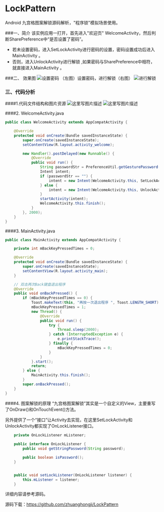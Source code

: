 # LockPattern
Android 九宫格图案解锁源码解析，"程序锁"模拟场景使用。

###一、简介
该实例应用一打开，首先进入"欢迎页" WelcomeActivity，然后判断SharePreference中“是否设置了密码”。

 - 若未设置密码，进入SetLockActivity进行密码的设置，密码设置成功后进入MainActivity 。
 - 否则，进入UnlockActivity进行解锁 ,如果密码与SharePreference中相符，就直接进入MainActivity 。
 
###二、 效果图
![设置密码](http://img.blog.csdn.net/20151115175310962 "设置密码")  （左图）设置密码，进行解锁（右图）  ![进行解锁](http://img.blog.csdn.net/20151115175357456 "进行解锁")

### 三、代码分析
####1.代码文件结构和图片资源
![这里写图片描述](http://img.blog.csdn.net/20151115180017855 "代码文件结构图") ![这里写图片描述](http://img.blog.csdn.net/20151115180033050 "用到的图片资源")

####2. WelcomeActivity.java 
```java
public class WelcomeActivity extends AppCompatActivity {

    @Override
    protected void onCreate(Bundle savedInstanceState) {
        super.onCreate(savedInstanceState);
        setContentView(R.layout.activity_welcome);

        new Handler().postDelayed(new Runnable() {
            @Override
            public void run() {
                String passwordStr = PreferenceUtil.getGesturePassword(WelcomeActivity.this);
                Intent intent;
                if (passwordStr == "") {
                    intent = new Intent(WelcomeActivity.this, SetLockActivity.class);
                } else {
                    intent = new Intent(WelcomeActivity.this, UnlockActivity.class);
                }
                startActivity(intent);
                WelcomeActivity.this.finish();
            }
        }, 2000);
    }
}
```

####3. MainActivity.java 

```java
public class MainActivity extends AppCompatActivity {

    private int mBackKeyPressedTimes = 0;

    @Override
    protected void onCreate(Bundle savedInstanceState) {
        super.onCreate(savedInstanceState);
        setContentView(R.layout.activity_main);
    }

    // 双击两次Back键盘退出程序
    @Override
    public void onBackPressed() {
        if (mBackKeyPressedTimes == 0) {
            Toast.makeText(this, "再按一次退出程序 ", Toast.LENGTH_SHORT).show();
            mBackKeyPressedTimes = 1;
            new Thread() {
                @Override
                public void run() {
                    try {
                        Thread.sleep(2000);
                    } catch (InterruptedException e) {
                        e.printStackTrace();
                    } finally {
                        mBackKeyPressedTimes = 0;
                    }
                }
            }.start();
            return;
        } else {
            MainActivity.this.finish();
        }
        super.onBackPressed();
    }
}
```

####4. 图案解锁的原理
“九宫格图案解锁”其实是一个自定义的View，主要重写了OnDraw()和OnTouchEvent()方法。

另外提供了一个“接口”让Activity去实现，在这里SetLockActivity和UnlockActivity都实现了OnLockListener接口。

```java
    private OnLockListener mListener;
    
    public interface OnLockListener {
        public void getStringPassword(String password);

        public boolean isPassword();
    }


    public void setLockListener(OnLockListener listener) {
        this.mListener = listener;
    }

```
详细内容请参考源码。

源码下载：https://github.com/zhuanghongji/LockPattern 

